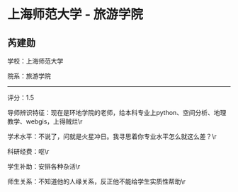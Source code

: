 # 上海师范大学 - 旅游学院

## 芮建勋

学校：上海师范大学

院系：旅游学院

* * *

评分：1.5

导师辨识特征：现在是环地学院的老师，给本科专业上python、空间分析、地理教学、webgis，上得贼烂\r

学术水平：不说了，问就是火星冲日。我寻思着你专业水平怎么就这么差？\r

科研经费：呕\r

学生补助：安排各种杂活\r

师生关系：不知道他的人缘关系，反正他不能给学生实质性帮助\r